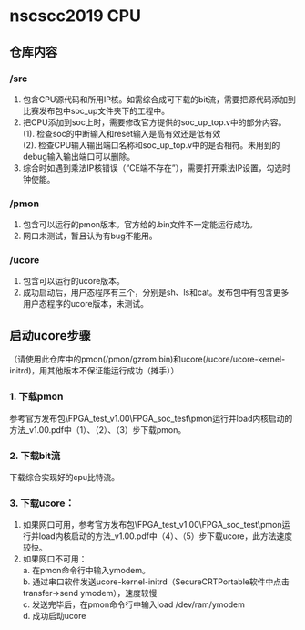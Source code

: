 # nscscc2019 CPU

## 仓库内容

### /src
1. 包含CPU源代码和所用IP核。如需综合成可下载的bit流，需要把源代码添加到比赛发布包中soc_up文件夹下的工程中。
2. 把CPU添加到soc上时，需要修改官方提供的soc_up_top.v中的部分内容。\
    (1). 检查soc的中断输入和reset输入是高有效还是低有效\
    (2). 检查CPU输入输出端口名称和soc_up_top.v中的是否相符。未用到的debug输入输出端口可以删除。
3. 综合时如遇到乘法IP核错误（“CE端不存在”），需要打开乘法IP设置，勾选时钟使能。

### /pmon
1. 包含可以运行的pmon版本。官方给的.bin文件不一定能运行成功。
2. 网口未测试，暂且认为有bug不能用。

### /ucore
1. 包含可以运行的ucore版本。
2. 成功启动后，用户态程序有三个，分别是sh、ls和cat。发布包中有包含更多用户态程序的ucore版本，未测试。

## 启动ucore步骤
（请使用此仓库中的pmon(/pmon/gzrom.bin)和ucore(/ucore/ucore-kernel-initrd)，用其他版本不保证能运行成功（摊手））
### 1. 下载pmon
参考官方发布包\FPGA_test_v1.00\FPGA_soc_test\pmon运行并load内核启动的方法_v1.00.pdf中（1）、（2）、（3）步下载pmon。

### 2. 下载bit流
下载综合实现好的cpu比特流。

### 3. 下载ucore：
1. 如果网口可用，参考官方发布包\FPGA_test_v1.00\FPGA_soc_test\pmon运行并load内核启动的方法_v1.00.pdf中（4）、（5）步下载ucore，此方法速度较快。
2. 如果网口不可用：\
    a. 在pmon命令行中输入ymodem。\
    b. 通过串口软件发送ucore-kernel-initrd（SecureCRTPortable软件中点击transfer->send ymodem），速度较慢\
    c. 发送完毕后，在pmon命令行中输入load /dev/ram/ymodem\
    d. 成功启动ucore

